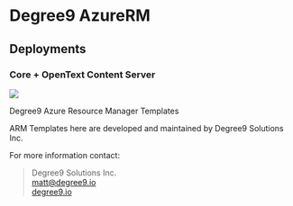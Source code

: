 # Degree9 AzureRM

## Deployments

### Core + OpenText Content Server
<a href="https://portal.azure.com/#create/Microsoft.Template/uri/https%3A%2F%2Fraw.githubusercontent.com%2Fdegree9%2FAzureRM%2Fmaster%2FD9OpenText%2Fazuredeploy.json" target="_blank">
    <img src="http://azuredeploy.net/deploybutton.png"/>
</a>

Degree9 Azure Resource Manager Templates

ARM Templates here are developed and maintained by Degree9 Solutions Inc.

For more information contact:

>Degree9 Solutions Inc.  
>matt@degree9.io  
>[degree9.io](http://degree9.io)
